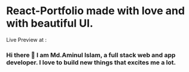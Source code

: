 # React-Portfolio made with love and with beautiful UI.

Live Preview at : 

### Hi there 👋 I am Md.Aminul Islam, a full stack web and app developer. I love to build new things that excites me a lot.



